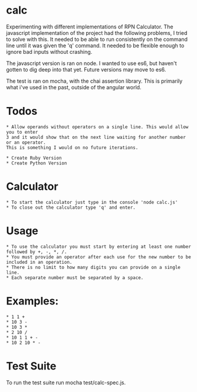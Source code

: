 # calc
Experimenting with different implementations of RPN Calculator.
The javascript implementation of the project had the following problems, I tried to solve with this.
It needed to be able to run consistently on the command line until it was given the 'q' command.
It needed to be flexible enough to ignore bad inputs without crashing.

The javascript version is ran on node. I wanted to use es6, but haven't gotten to dig
deep into that yet. Future versions may move to es6.

The test is ran on mocha, with the chai assertion library. This is primarily what i've used in the
past, outside of the angular world.

# Todos
    * Allow operands without operators on a single line. This would allow you to enter
    3 and it would show that on the next line waiting for another number or an operator.
    This is something I would on no future iterations.

    * Create Ruby Version
    * Create Python Version

# Calculator
    * To start the calculator just type in the console 'node calc.js'
    * To close out the calculator type 'q' and enter.

 # Usage
    * To use the calculator you must start by entering at least one number followed by +, -, *, /.
    * You must provide an operator after each use for the new number to be included in an operation.
    * There is no limit to how many digits you can provide on a single line.
    * Each separate number must be separated by a space.

# Examples:
    * 1 1 +
    * 10 3 -
    * 10 3 *
    * 2 10 /
    * 10 1 1 + -
    * 10 2 10 * -

# Test Suite
To run the test suite run mocha test/calc-spec.js.
